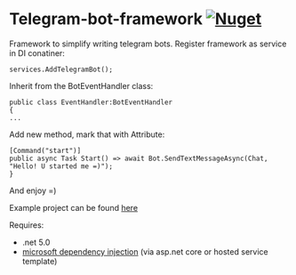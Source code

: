 # Telegram-bot-framework [![Nuget](https://img.shields.io/nuget/v/AleXr64.BotFramework)](https://www.nuget.org/packages/AleXr64.BotFramework/)
Framework to simplify writing telegram bots.
Register framework as service in DI conatiner:

    services.AddTelegramBot();
Inherit from the BotEventHandler class:

    public class EventHandler:BotEventHandler
    {
    ...
Add new method, mark that with Attribute:

    [Command("start")]
    public async Task Start() => await Bot.SendTextMessageAsync(Chat, "Hello! U started me =)");
    }

And enjoy =)

Example project can be found [here](https://github.com/AleXr64/Telegram-bot-framework-examples)

Requires:

 - .net 5.0
 - [microsoft dependency injection](https://docs.microsoft.com/en-us/aspnet/core/fundamentals/dependency-injection)  (via asp.net core or hosted service template)

